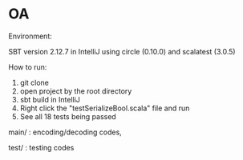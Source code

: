 # OA

Environment:

SBT version 2.12.7 in IntelliJ
using circle (0.10.0) and scalatest (3.0.5) 


How to run:
1. git clone
2. open project by the root directory
3. sbt build in IntelliJ
4. Right click the "testSerializeBool.scala" file and run
5. See all 18 tests being passed


main/ : encoding/decoding codes, 

test/ : testing codes
